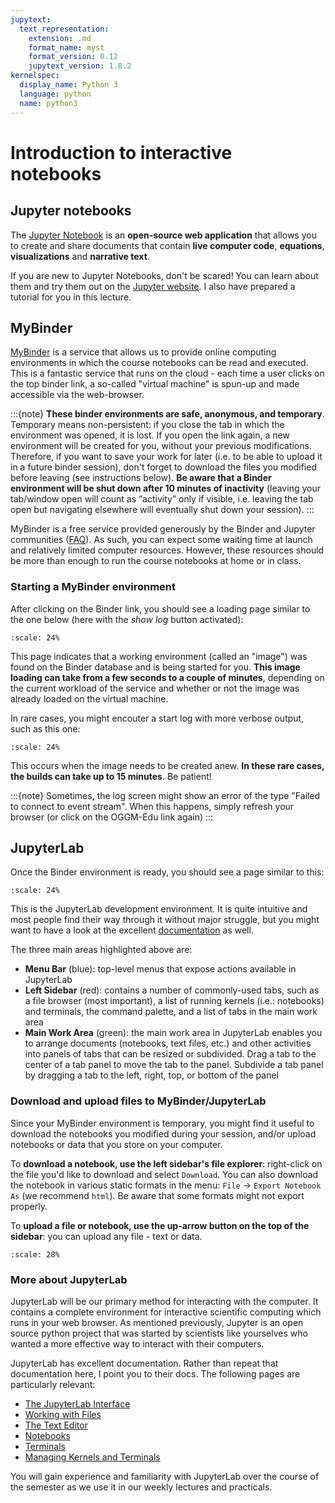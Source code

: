 ```yaml
---
jupytext:
  text_representation:
    extension: .md
    format_name: myst
    format_version: 0.12
    jupytext_version: 1.8.2
kernelspec:
  display_name: Python 3
  language: python
  name: python3
---
```


# Introduction to interactive notebooks

## Jupyter notebooks

The [Jupyter Notebook](<https://jupyter.org>) is an **open-source web application**
that allows you to create and share documents that contain **live computer code**,
**equations**, **visualizations** and **narrative text**.

If you are new to Jupyter Notebooks, don't be scared! You can learn about them
and try them out on the [Jupyter website](https://jupyter.org).
I also have prepared a tutorial for you in this lecture.


## MyBinder

[MyBinder](https://mybinder.org>) is a service that allows us to provide online
computing environments in which the course notebooks can be read and executed.
This is a fantastic service that runs on the cloud - each time a user clicks
on the top binder link, a so-called "virtual machine" is spun-up and made
accessible via the web-browser.

:::{note}
  **These binder environments are safe, anonymous, and temporary**. Temporary
  means non-persistent: if you close the tab in which the environment was opened,
  it is lost. If you open the link again, a new environment will be created for
  you, without your previous modifications. Therefore, if you want to save your
  work for later (i.e. to be able to upload it in a future binder session), don't
  forget to download the files you modified before leaving (see instructions below).
  **Be aware that a Binder environment will be shut down after 10 minutes of
  inactivity** (leaving your tab/window open will count as “activity” only
  if visible, i.e. leaving the tab open but navigating elsewhere will eventually
  shut down your session).
:::

MyBinder is a free service provided generously by the Binder and Jupyter
communities ([FAQ](https://mybinder.readthedocs.io/en/latest/faq.html)).
As such, you can expect some waiting time at launch and relatively limited
computer resources. However, these resources should be more than enough to
run the course notebooks at home or in class.

### Starting a MyBinder environment

After clicking on the Binder link, you should see a loading page
similar to the one below (here with the *show log* button activated):

```{figure} /_static/binder.png
:scale: 24%
```

This page indicates that a working environment (called an "image")
was found on the Binder database and is being started for you. **This
image loading can take from a few seconds to a couple of minutes**, depending
on the current workload of the service and whether or not the image was already
loaded on the virtual machine.

In rare cases, you might encouter a start log with more verbose output,
such as this one:


```{figure} /_static/binderlog.png
:scale: 24%
```

This occurs when the image needs to be created anew. **In
these rare cases, the builds can take up to 15 minutes**. Be patient!

:::{note}
Sometimes, the log screen might show an error of the type "Failed to connect
to event stream". When this happens, simply refresh your browser (or
click on the OGGM-Edu link again)
:::

## JupyterLab

Once the Binder environment is ready, you should see a page similar to this:

```{figure} /_static/lab.png
:scale: 24%
```

This is the JupyterLab development environment. It is quite intuitive and most
people find their way through it without major struggle, but you
might want to have a look at the excellent
[documentation](https://jupyterlab.readthedocs.io/en/stable/user/interface.html)
as well.

The three main areas highlighted above are:

- **Menu Bar** (blue): top-level menus that expose actions available in JupyterLab
- **Left Sidebar** (red): contains a number of commonly-used tabs, such as a file
  browser (most important), a list of running kernels (i.e.: notebooks) and
  terminals, the command palette, and a list of tabs in the main work area
- **Main Work Area** (green): the main work area in JupyterLab enables you to arrange
  documents (notebooks, text files, etc.) and other activities into panels of
  tabs that can be resized or subdivided. Drag a tab to the center of a tab
  panel to move the tab to the panel. Subdivide a tab panel by dragging a tab
  to the left, right, top, or bottom of the panel


### Download and upload files to MyBinder/JupyterLab


Since your MyBinder environment is temporary, you might find it useful to download
the notebooks you modified during your session, and/or upload notebooks or data
that you store on your computer.

To **download a notebook, use the left sidebar's file explorer**:
right-click on the file you'd like to download and select `Download`. You
can also download the notebook in various static formats
in the menu: `File` → `Export Notebook As` (we recommend
``html``). Be aware that some formats might not export properly.


To **upload a file or notebook, use the up-arrow button on the top of the
sidebar**: you can upload any file - text or data.

```{figure} /_static/upload.png
:scale: 28%
```

### More about JupyterLab

JupyterLab will be our primary method for interacting with the computer. It contains a complete environment for interactive scientific computing which runs in your web browser. As mentioned previously, Jupyter is an open source python project that was started by scientists like yourselves who wanted a more effective way to interact with their computers.

JupyterLab has excellent documentation. Rather than repeat that documentation here, I point you to their docs. The following pages are particularly relevant:

- [The JupyterLab Interface](https://jupyterlab.readthedocs.io/en/stable/user/interface.html)
- [Working with Files](https://jupyterlab.readthedocs.io/en/stable/user/files.html)
- [The Text Editor](https://jupyterlab.readthedocs.io/en/stable/user/file_editor.html)
- [Notebooks](https://jupyterlab.readthedocs.io/en/stable/user/notebook.html)
- [Terminals](https://jupyterlab.readthedocs.io/en/stable/user/terminal.html)
- [Managing Kernels and Terminals](https://jupyterlab.readthedocs.io/en/stable/user/running.html)

You will gain experience and familiarity with JupyterLab over the course of the semester as we use it in our weekly lectures and practicals.
